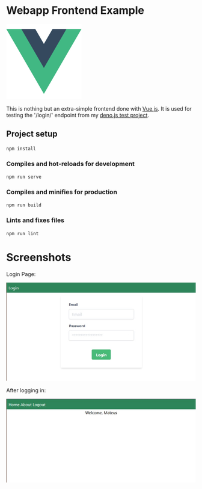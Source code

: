 # Webapp Frontend Example
<img alt="Vue.js Logo" src="./img/vue-logo.png" width="200" height="200" />

This is nothing but an extra-simple frontend done with [Vue.js](https://vuejs.org/). It is used for testing the '/login/' endpoint from my [deno.js test project](https://github.com/mtrissi/denojs-app-CRUD-for-users/blob/master/readme.md).

## Project setup
```
npm install
```

### Compiles and hot-reloads for development
```
npm run serve
```

### Compiles and minifies for production
```
npm run build
```

### Lints and fixes files
```
npm run lint
```

# Screenshots
Login Page:

![Login Page](./img/login_page.jpg "Login Page")

After logging in:

![Home Page](./img/home_page.jpg "Home Page")
